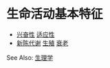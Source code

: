 # 生命活动基本特征

- [兴奋性](兴奋性.md) [适应性](适应性.md)
- [新陈代谢](新陈代谢.md) [生殖](生殖.md) [衰老](衰老.md)

See Also: [生理学](生理学.md)
